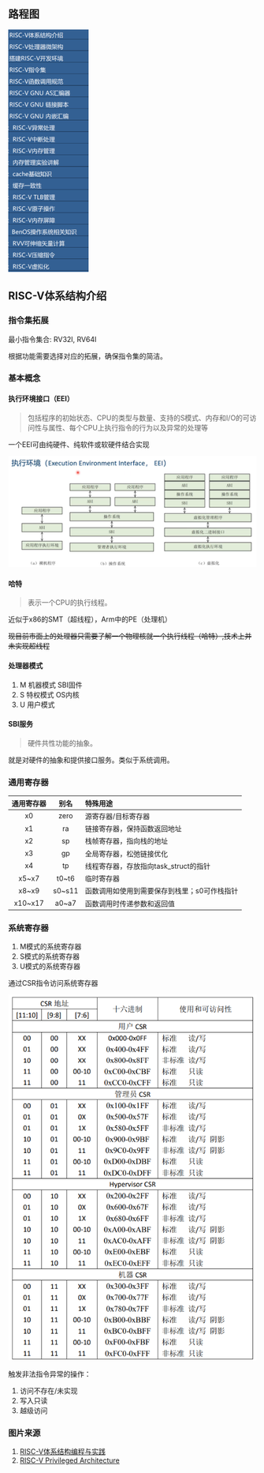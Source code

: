 ## 路程图

<img src="./../picture/image-20230321214217842.png" alt="image-20230321214217842" style="zoom: 50%;" />





## RISC-V体系结构介绍

### 指令集拓展

最小指令集合: RV32I, RV64I 

根据功能需要选择对应的拓展，确保指令集的简洁。

### 基本概念

#### 执行环境接口（EEI）

> 包括程序的初始状态、CPU的类型与数量、支持的S模式、内存和I/O的可访问性与属性、每个CPU上执行指令的行为以及异常的处理等

一个EEI可由纯硬件、纯软件或软硬件结合实现

![image-20230321220029429](./../picture/image-20230321220029429.png)

#### 哈特

> 表示一个CPU的执行线程。

近似于x86的SMT（超线程），Arm中的PE（处理机）

~~现目前市面上的处理器只需要了解一个物理核就一个执行线程（哈特）,技术上并未实现超线程~~

#### 处理器模式

1. M 机器模式 SBI固件
2. S 特权模式 OS内核
3. U 用户模式

#### SBI服务

> 硬件共性功能的抽象。

就是对硬件的抽象和提供接口服务。类似于系统调用。

### 通用寄存器

| 通用寄存器 | 别名 | 特殊用途 |
| :--: | :--: | :--- |
| x0 | zero | 源寄存器/目标寄存器 |
| x1 | ra | 链接寄存器，保持函数返回地址 |
| x2 | sp | 栈帧寄存器，指向栈的地址 |
| x3 | gp | 全局寄存器，松弛链接优化 |
| x4 | tp | 线程寄存器，存放指向task_struct的指针 |
| x5~x7 | t0~t6 | 临时寄存器 |
| x8~x9 | s0~s11 | 函数调用如使用到需要保存到栈里；s0可作栈指针 |
| x10~x17 | a0~a7 | 函数调用时传递参数和返回值 |

### 系统寄存器

1. M模式的系统寄存器
2. S模式的系统寄存器
3. U模式的系统寄存器

通过CSR指令访问系统寄存器

![image-20230322153900597](./../picture/image-20230322153900597.png)

触发非法指令异常的操作：

1. 访问不存在/未实现
2. 写入只读
3. 越级访问

### 图片来源
1.  [RISC-V体系结构编程与实践](https://www.bilibili.com/video/BV1fT411d71G/?spm_id_from=333.999.0.0)
2.  [RISC-V Privileged Architecture](https://ica123.com/archives/5717)

